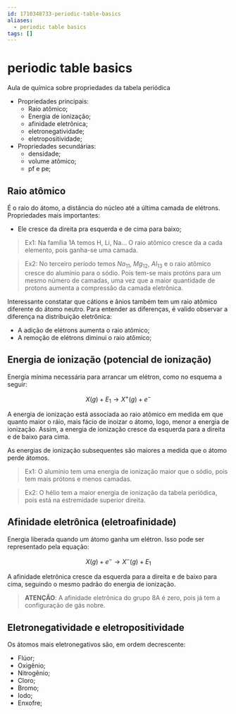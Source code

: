 ```yaml
---
id: 1710348733-periodic-table-basics
aliases:
  - periodic table basics
tags: []
---
```


# periodic table basics

Aula de química sobre propriedades da tabela periódica

- Propriedades principais:
  - Raio atômico;
  - Energia de ionização;
  - afinidade eletrônica;
  - eletronegatividade;
  - eletropositividade;
- Propriedades secundárias:
  - densidade;
  - volume atômico;
  - pf e pe;

## Raio atômico

É o raio do átomo, a distância do núcleo até a última camada de elétrons.
Propriedades mais importantes:

- Ele cresce da direita pra esquerda e de cima para baixo;

> Ex1: Na família 1A temos H, Li, Na... O raio atômico cresce da a cada elemento, pois ganha-se uma camada.

> Ex2: No terceiro período temos $Na_{11}$, $Mg_{12}$, $Al_{13}$ e o raio atômico cresce do alumínio para o sódio. Pois tem-se mais protóns para um mesmo número de camadas, uma vez que a maior quantidade de protons aumenta a compressão da camada eletrônica.

Interessante constatar que cátions e ânios também tem um raio atômico diferente do átomo neutro. Para entender as diferenças, é valido observar a diferença na distribuição eletrônica:

- A adição de elétrons aumenta o raio atômico;
- A remoção de elétrons diminui o raio atômico;

## Energia de ionização (potencial de ionização)

Energía mínima necessária para arrancar um elétron, como no esquema a seguir:

$$
X(g) + E_1 \rightarrow X^+(g) + e^-
$$

A energia de ionizaçào está associada ao raio atômico em medida em que quanto maior o ráio, mais fácio de inoizar o átomo, logo, menor a energia de ionização.
Assim, a energia de ionização cresce da esquerda para a direita e de baixo para cima.

As energias de ionização subsequentes são maiores a medida que o átomo perde átomos.

> Ex1: O alumínio tem uma energia de ionização maior que o sódio, pois tem mais prótons e menos camadas.

> Ex2: O hélio tem a maior energia de ionização da tabela periódica, pois está na estremidade superior direita.

## Afinidade eletrônica (eletroafinidade)

Energia liberada quando um átomo ganha um elétron. Isso pode ser representado pela equação:

$$
X(g) + e^- \rightarrow X^-(g) + E_1
$$

A afinidade eletrônica cresce da esquerda para a direita e de baixo para cima, seguindo o mesmo padrão do energia de ionização.

> **ATENÇÃO**: A afinidade eletrônica do grupo 8A é zero, pois já tem a configuração de gás nobre.

## Eletronegatividade e eletropositividade

Os átomos mais eletronegativos são, em ordem decrescente:

- Flúor;
- Oxigênio;
- Nitrogênio;
- Cloro;
- Bromo;
- Iodo;
- Enxofre;
